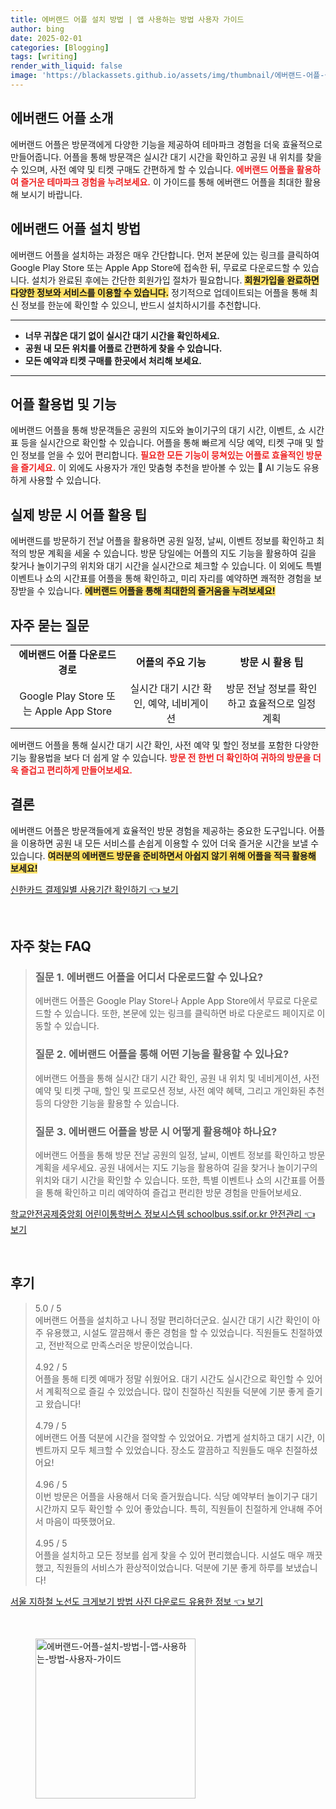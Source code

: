 ```yaml
---
title: 에버랜드 어플 설치 방법 | 앱 사용하는 방법 사용자 가이드
author: bing
date: 2025-02-01
categories: [Blogging]
tags: [writing]
render_with_liquid: false
image: 'https://blackassets.github.io/assets/img/thumbnail/에버랜드-어플-설치-방법-|-앱-사용하는-방법-사용자-가이드.webp'
---
```



<h2 id='에버랜드_어플_소개'>에버랜드 어플 소개</h2>

<p>에버랜드 어플은 방문객에게 다양한 기능을 제공하여 테마파크 경험을 더욱 효율적으로 만들어줍니다. 
어플을 통해 방문객은 실시간 대기 시간을 확인하고 공원 내 위치를 찾을 수 있으며, 사전 예약 및 티켓 구매도 간편하게 할 수 있습니다. 
<b><span style="color: #ee2323;">에버랜드 어플을 활용하여 즐거운 테마파크 경험을 누려보세요.</span></b> 
이 가이드를 통해 에버랜드 어플을 최대한 활용해 보시기 바랍니다.</p>

<h2 id='에버랜드_어플_설치_방법'>에버랜드 어플 설치 방법</h2>

<p>에버랜드 어플을 설치하는 과정은 매우 간단합니다. 
먼저 본문에 있는 링크를 클릭하여 Google Play Store 또는 Apple App Store에 접속한 뒤, 무료로 다운로드할 수 있습니다. 
설치가 완료된 후에는 간단한 회원가입 절차가 필요합니다. 
<b><span style="background-color: #ffe066;">회원가입을 완료하면 다양한 정보와 서비스를 이용할 수 있습니다.</span></b> 
정기적으로 업데이트되는 어플을 통해 최신 정보를 한눈에 확인할 수 있으니, 반드시 설치하시기를 추천합니다.</p>

<hr />

<ul>
    <li><b>너무 귀찮은 대기 없이 실시간 대기 시간을 확인하세요.</b></li>
    <li><b>공원 내 모든 위치를 어플로 간편하게 찾을 수 있습니다.</b></li>
    <li><b>모든 예약과 티켓 구매를 한곳에서 처리해 보세요.</b></li>
</ul>

<hr />

<h2 id='어플_활용법_및_기능'>어플 활용법 및 기능</h2>

<p>에버랜드 어플을 통해 방문객들은 공원의 지도와 놀이기구의 대기 시간, 이벤트, 쇼 시간표 등을 실시간으로 확인할 수 있습니다. 
어플을 통해 빠르게 식당 예약, 티켓 구매 및 할인 정보를 얻을 수 있어 편리합니다. 
<b><span style="color: #ee2323;">필요한 모든 기능이 뭉쳐있는 어플로 효율적인 방문을 즐기세요.</span></b> 
이 외에도 사용자가 개인 맞춤형 추천을 받아볼 수 있는 🤖 AI 기능도 유용하게 사용할 수 있습니다.</p>

<h2 id='실제_방문시_어플_활용_팁'>실제 방문 시 어플 활용 팁</h2>

<p>에버랜드를 방문하기 전날 어플을 활용하면 공원 일정, 날씨, 이벤트 정보를 확인하고 최적의 방문 계획을 세울 수 있습니다. 
방문 당일에는 어플의 지도 기능을 활용하여 길을 찾거나 놀이기구의 위치와 대기 시간을 실시간으로 체크할 수 있습니다. 
이 외에도 특별 이벤트나 쇼의 시간표를 어플을 통해 확인하고, 미리 자리를 예약하면 쾌적한 경험을 보장받을 수 있습니다. 
<b><span style="background-color: #ffe066;">에버랜드 어플을 통해 최대한의 즐거움을 누려보세요!</span></b></p>

<h2 id='자주_묻는_질문'>자주 묻는 질문</h2>

<table>
    <tr>
        <td style="text-align: center; height: 17px;"><b>에버랜드 어플 다운로드 경로</b></td>
        <td style="text-align: center; height: 17px;"><b>어플의 주요 기능</b></td>
        <td style="text-align: center; height: 17px;"><b>방문 시 활용 팁</b></td>
    </tr>
    <tr>
        <td style="text-align: center; height: 17px;">Google Play Store 또는 Apple App Store</td>
        <td style="text-align: center; height: 17px;">실시간 대기 시간 확인, 예약, 네비게이션</td>
        <td style="text-align: center; height: 17px;">방문 전날 정보를 확인하고 효율적으로 일정 계획</td>
    </tr>
</table>

<p>에버랜드 어플을 통해 실시간 대기 시간 확인, 사전 예약 및 할인 정보를 포함한 다양한 기능 활용법을 보다 더 쉽게 알 수 있습니다. 
<b><span style="color: #ee2323;">방문 전 한번 더 확인하여 귀하의 방문을 더욱 즐겁고 편리하게 만들어보세요.</span></b></p>

<h2 id='결론'>결론</h2>

<p>에버랜드 어플은 방문객들에게 효율적인 방문 경험을 제공하는 중요한 도구입니다. 
어플을 이용하면 공원 내 모든 서비스를 손쉽게 이용할 수 있어 더욱 즐거운 시간을 보낼 수 있습니다. 
<b><span style="background-color: #ffe066;">여러분의 에버랜드 방문을 준비하면서 아쉽지 않기 위해 어플을 적극 활용해 보세요!</span></b></p>


<p><a class="click-button" title="신한카드 결제일별 사용기간 확인하기" href="https://blackassets.github.io/posts/%EC%8B%A0%ED%95%9C%EC%B9%B4%EB%93%9C-%EA%B2%B0%EC%A0%9C%EC%9D%BC%EB%B3%84-%EC%82%AC%EC%9A%A9%EA%B8%B0%EA%B0%84-%ED%99%95%EC%9D%B8%ED%95%98%EA%B8%B0/" rel="dofollow">신한카드 결제일별 사용기간 확인하기 👈 보기</a></p><br>
<h2 id='자주_찾는_FAQ'>자주 찾는 FAQ</h2>
<div itemscope="" itemtype="https://schema.org/FAQPage"> 
<blockquote> 
<div itemscope="" itemprop="mainEntity" itemtype="https://schema.org/Question"> 
<h3 itemprop="name">질문 1. 에버랜드 어플을 어디서 다운로드할 수 있나요?</h3> 
<div itemscope="" itemprop="acceptedAnswer" itemtype="https://schema.org/Answer"> 
<span itemprop="text"> 
<p>에버랜드 어플은 Google Play Store나 Apple App Store에서 무료로 다운로드할 수 있습니다. 또한, 본문에 있는 링크를 클릭하면 바로 다운로드 페이지로 이동할 수 있습니다.</p> 
</span> 
</div> 
</div> 

<div itemscope="" itemprop="mainEntity" itemtype="https://schema.org/Question"> 
<h3 itemprop="name">질문 2. 에버랜드 어플을 통해 어떤 기능을 활용할 수 있나요?</h3> 
<div itemscope="" itemprop="acceptedAnswer" itemtype="https://schema.org/Answer"> 
<span itemprop="text"> 
<p>에버랜드 어플을 통해 실시간 대기 시간 확인, 공원 내 위치 및 네비게이션, 사전 예약 및 티켓 구매, 할인 및 프로모션 정보, 사전 예약 혜택, 그리고 개인화된 추천 등의 다양한 기능을 활용할 수 있습니다.</p> 
</span> 
</div> 
</div> 

<div itemscope="" itemprop="mainEntity" itemtype="https://schema.org/Question"> 
<h3 itemprop="name">질문 3. 에버랜드 어플을 방문 시 어떻게 활용해야 하나요?</h3> 
<div itemscope="" itemprop="acceptedAnswer" itemtype="https://schema.org/Answer"> 
<span itemprop="text"> 
<p>에버랜드 어플을 통해 방문 전날 공원의 일정, 날씨, 이벤트 정보를 확인하고 방문 계획을 세우세요. 공원 내에서는 지도 기능을 활용하여 길을 찾거나 놀이기구의 위치와 대기 시간을 확인할 수 있습니다. 또한, 특별 이벤트나 쇼의 시간표를 어플을 통해 확인하고 미리 예약하여 즐겁고 편리한 방문 경험을 만들어보세요.</p> 
</span> 
</div> 
</div> 
</blockquote> 
</div>
<p><a class="click-button" title="학교안전공제중앙회 어린이통학버스 정보시스템 schoolbus.ssif.or.kr 안전관리" href="https://blackassets.github.io/posts/%ED%95%99%EA%B5%90%EC%95%88%EC%A0%84%EA%B3%B5%EC%A0%9C%EC%A4%91%EC%95%99%ED%9A%8C-%EC%96%B4%EB%A6%B0%EC%9D%B4%ED%86%B5%ED%95%99%EB%B2%84%EC%8A%A4-%EC%A0%95%EB%B3%B4%EC%8B%9C%EC%8A%A4%ED%85%9C-schoolbus.ssif.or.kr-%EC%95%88%EC%A0%84%EA%B4%80%EB%A6%AC/" rel="dofollow">학교안전공제중앙회 어린이통학버스 정보시스템 schoolbus.ssif.or.kr 안전관리 👈 보기</a></p><br>
<h2 id='후기'>후기</h2>
<div itemscope itemtype="https://schema.org/Product">
  <blockquote>
  <div itemprop="review" itemscope itemtype="https://schema.org/Review">
      <div itemprop="reviewRating" itemscope itemtype="https://schema.org/Rating"> <span itemprop="ratingValue">5.0</span> / <span itemprop="bestRating">5</span> </div>
      <span itemprop="reviewBody">에버랜드 어플을 설치하고 나니 정말 편리하더군요. 실시간 대기 시간 확인이 아주 유용했고, 시설도 깔끔해서 좋은 경험을 할 수 있었습니다. 직원들도 친절하였고, 전반적으로 만족스러운 방문이었습니다.</span>
  </div>
  <br>
  <div itemprop="review" itemscope itemtype="https://schema.org/Review">
      <div itemprop="reviewRating" itemscope itemtype="https://schema.org/Rating"> <span itemprop="ratingValue">4.92</span> / <span itemprop="bestRating">5</span> </div>
      <span itemprop="reviewBody">어플을 통해 티켓 예매가 정말 쉬웠어요. 대기 시간도 실시간으로 확인할 수 있어서 계획적으로 즐길 수 있었습니다. 많이 친절하신 직원들 덕분에 기분 좋게 즐기고 왔습니다!</span>
  </div>
  <br>
  <div itemprop="review" itemscope itemtype="https://schema.org/Review">
      <div itemprop="reviewRating" itemscope itemtype="https://schema.org/Rating"> <span itemprop="ratingValue">4.79</span> / <span itemprop="bestRating">5</span> </div>
      <span itemprop="reviewBody">에버랜드 어플 덕분에 시간을 절약할 수 있었어요. 가볍게 설치하고 대기 시간, 이벤트까지 모두 체크할 수 있었습니다. 장소도 깔끔하고 직원들도 매우 친절하셨어요!</span>
  </div>
  <br>
  <div itemprop="review" itemscope itemtype="https://schema.org/Review">
      <div itemprop="reviewRating" itemscope itemtype="https://schema.org/Rating"> <span itemprop="ratingValue">4.96</span> / <span itemprop="bestRating">5</span> </div>
      <span itemprop="reviewBody">이번 방문은 어플을 사용해서 더욱 즐거웠습니다. 식당 예약부터 놀이기구 대기 시간까지 모두 확인할 수 있어 좋았습니다. 특히, 직원들이 친절하게 안내해 주어서 마음이 따뜻했어요.</span>
  </div>
  <br>
  <div itemprop="review" itemscope itemtype="https://schema.org/Review">
      <div itemprop="reviewRating" itemscope itemtype="https://schema.org/Rating"> <span itemprop="ratingValue">4.95</span> / <span itemprop="bestRating">5</span> </div>
      <span itemprop="reviewBody">어플을 설치하고 모든 정보를 쉽게 찾을 수 있어 편리했습니다. 시설도 매우 깨끗했고, 직원들의 서비스가 환상적이었습니다. 덕분에 기분 좋게 하루를 보냈습니다!</span>
  </div>
  </blockquote>
</div>
<p><a class="click-button" title="서울 지하철 노선도 크게보기 방법 사진 다운로드 유용한 정보" href="https://blackassets.github.io/posts/%EC%84%9C%EC%9A%B8-%EC%A7%80%ED%95%98%EC%B2%A0-%EB%85%B8%EC%84%A0%EB%8F%84-%ED%81%AC%EA%B2%8C%EB%B3%B4%EA%B8%B0-%EB%B0%A9%EB%B2%95-%EC%82%AC%EC%A7%84-%EB%8B%A4%EC%9A%B4%EB%A1%9C%EB%93%9C-%EC%9C%A0%EC%9A%A9%ED%95%9C-%EC%A0%95%EB%B3%B4/" rel="dofollow">서울 지하철 노선도 크게보기 방법 사진 다운로드 유용한 정보 👈 보기</a></p><br>
<figure class="image"><img src="https://blackassets.github.io/assets/img/thumbnail/에버랜드-어플-설치-방법-|-앱-사용하는-방법-사용자-가이드.webp" alt="에버랜드-어플-설치-방법-|-앱-사용하는-방법-사용자-가이드" width="256" height="256"></figure>